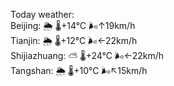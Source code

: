 Today weather:  
Beijing: 🌦   🌡️+14°C 🌬️↑19km/h  
Tianjin: 🌦   🌡️+12°C 🌬️←22km/h  
Shijiazhuang: ⛅️  🌡️+24°C 🌬️←22km/h  
Tangshan: 🌦   🌡️+10°C 🌬️↖15km/h  
